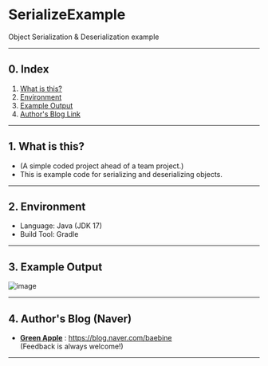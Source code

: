 # SerializeExample
Object Serialization & Deserialization example

___

## 0. Index
1. [What is this?](#1-what-is-this)
2. [Environment](#2-environment)
3. [Example Output](#3-example-output)
4. [Author's Blog Link](#4-authors-blog-naver)

___

## 1. What is this?
- (A simple coded project ahead of a team project.)
- This is example code for serializing and deserializing objects.

___

## 2. Environment
- Language: Java (JDK 17)
- Build Tool: Gradle

___

## 3. Example Output
![image](https://user-images.githubusercontent.com/63220297/171857729-6f520769-1bc5-496e-9c8b-21cd5204b23e.png)

___

## 4. Author's Blog (Naver)
* [**Green Apple**](https://blog.naver.com/baebine) : https://blog.naver.com/baebine
</br>(Feedback is always welcome!)
___

